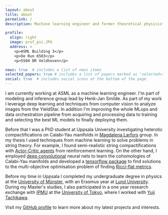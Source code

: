 ```yaml
---
layout: about
title: about
permalink: /
description: Machine learning engineer and former theoretical physicist.

profile:
  align: right
  image: prof_pic.JPG
  address: >
    <p>ASML Building 3</p>
    <p>De Run 6503</p>
    <p>5504 DR Veldhoven</p>

news: true  # includes a list of news items
selected_papers: true # includes a list of papers marked as "selected={true}"
social: true  # includes social icons at the bottom of the page
---
```


I am currently working at ASML as a machine learning engineer. I'm part of modeling and inference group lead by Henk-Jan Smilde. As part of my work I leverage deep learning and techniques from computer vision to analyze images from the YieldStar. In addition I'm improving the whole MLops and data orchestration pipeline from acquiring and processing data to training and selecting the best ML models to finally deploying them.

Before that I was a PhD student at Uppsala University investigating heterotic compactifications on Calabi-Yau manifolds in [Magdalena Larfors](https://inspirehep.net/authors/1034652?ui-citation-summary=true) group. In my thesis I used techniques from machine learning to solve problems in string theory. For example, I found semi-realistic string compactifications with [Actor-Critic agents](https://arxiv.org/abs/2003.04817) from reinforcement learning. On the other hand, I employed [deep convolutional](https://arxiv.org/abs/2108.02221) neural nets to learn the cohomologies of Calabi-Yau manifolds and developed a [tensorflow package](https://github.com/pythoncymetric/cymetric) to find solutions to the multi-objective optimisation problem of finding [Ricci-flat metrics](https://ml4physicalsciences.github.io/2021/files/NeurIPS_ML4PS_2021_37.pdf).

Before my time in Uppsala I completed my undergraduate degree in physics at the [University of Münster](https://www.uni-muenster.de/en/), with an Erasmus year at [Lund University](https://www.lunduniversity.lu.se/). During my Master's studies, I also participated in a one year research exchange with [IPMU](https://www.ipmu.jp/en) at the [University of Tokyo](https://www.u-tokyo.ac.jp/en/), where I worked with [Yuji Tachikawa](https://member.ipmu.jp/yuji.tachikawa/). 

Visit my [GitHub profile](https://github.com/robin-schneider) to learn more about my latest projects and interests.
